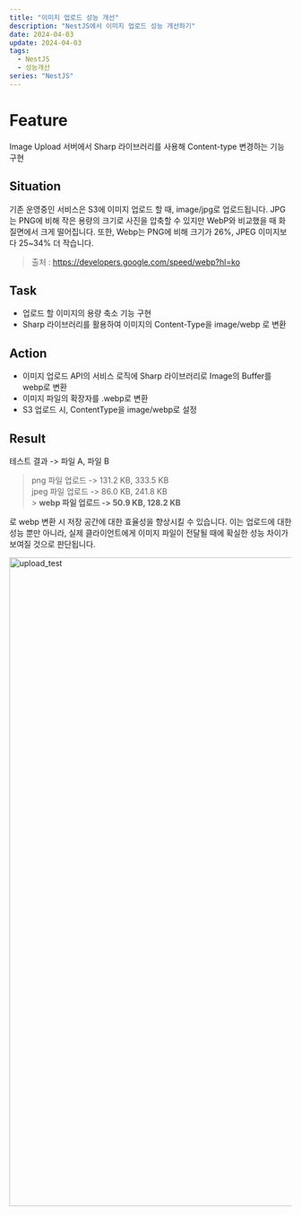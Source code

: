 ```yaml
---
title: "이미지 업로드 성능 개선"
description: "NestJS에서 이미지 업로드 성능 개선하기"
date: 2024-04-03
update: 2024-04-03
tags:
  - NestJS
  - 성능개선
series: "NestJS"
---
```


# Feature

Image Upload 서버에서 Sharp 라이브러리를 사용해 Content-type 변경하는 기능 구현

## Situation

기존 운영중인 서비스은 S3에 이미지 업로드 할 때, image/jpg로 업로드됩니다.
JPG는 PNG에 비해 작은 용량의 크기로 사진을 압축할 수 있지만 WebP와 비교했을 때 화질면에서 크게 떨어집니다.
또한, Webp는 PNG에 비해 크기가 26%, JPEG 이미지보다 25~34% 더 작습니다.

> 출처 : https://developers.google.com/speed/webp?hl=ko

## Task

- 업로드 할 이미지의 용량 축소 기능 구현
- Sharp 라이브러리를 활용하여 이미지의 Content-Type을 image/webp 로 변환

## Action

- 이미지 업로드 API의 서비스 로직에 Sharp 라이브러리로 Image의 Buffer를 webp로 변환
- 이미지 파일의 확장자를 .webp로 변환
- S3 업로드 시, ContentType을 image/webp로 설정

## Result

테스트 결과 -> 파일 A, 파일 B

> png 파일 업로드 -> 131.2 KB, 333.5 KB <br>
> jpeg 파일 업로드 -> 86.0 KB, 241.8 KB <br> > **webp 파일 업로드 -> 50.9 KB, 128.2 KB** <br>

로 webp 변환 시 저장 공간에 대한 효율성을 향상시킬 수 있습니다.
이는 업로드에 대한 성능 뿐만 아니라, 실제 클라이언트에게 이미지 파일이 전달될 때에 확실한 성능 차이가 보여질 것으로 판단됩니다.

<img width="1157" alt="upload_test" src="https://eeeasycode.github.io/src/images/test.png">

